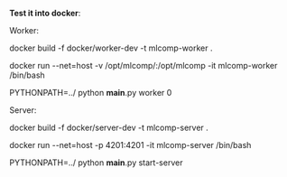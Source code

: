 **Test it into docker**:

Worker:

docker build -f docker/worker-dev -t mlcomp-worker .

docker run --net=host -v /opt/mlcomp/:/opt/mlcomp -it mlcomp-worker /bin/bash 

PYTHONPATH=../ python __main__.py worker 0


Server:

docker build -f docker/server-dev -t mlcomp-server .

docker run --net=host -p 4201:4201 -it mlcomp-server /bin/bash 

PYTHONPATH=../ python __main__.py start-server